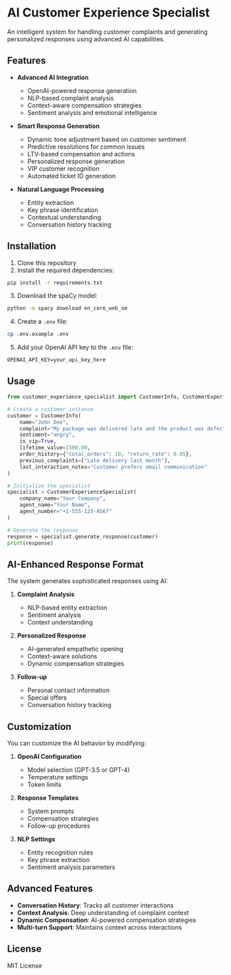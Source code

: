 # AI Customer Experience Specialist

An intelligent system for handling customer complaints and generating personalized responses using advanced AI capabilities.

## Features

- **Advanced AI Integration**
  - OpenAI-powered response generation
  - NLP-based complaint analysis
  - Context-aware compensation strategies
  - Sentiment analysis and emotional intelligence

- **Smart Response Generation**
  - Dynamic tone adjustment based on customer sentiment
  - Predictive resolutions for common issues
  - LTV-based compensation and actions
  - Personalized response generation
  - VIP customer recognition
  - Automated ticket ID generation

- **Natural Language Processing**
  - Entity extraction
  - Key phrase identification
  - Contextual understanding
  - Conversation history tracking

## Installation

1. Clone this repository
2. Install the required dependencies:
```bash
pip install -r requirements.txt
```

3. Download the spaCy model:
```bash
python -m spacy download en_core_web_sm
```

4. Create a `.env` file:
```bash
cp .env.example .env
```

5. Add your OpenAI API key to the `.env` file:
```
OPENAI_API_KEY=your_api_key_here
```

## Usage

```python
from customer_experience_specialist import CustomerInfo, CustomerExperienceSpecialist

# Create a customer instance
customer = CustomerInfo(
    name="John Doe",
    complaint="My package was delivered late and the product was defective",
    sentiment="angry",
    is_vip=True,
    lifetime_value=1500.00,
    order_history={"total_orders": 10, "return_rate": 0.05},
    previous_complaints=["Late delivery last month"],
    last_interaction_notes="Customer prefers email communication"
)

# Initialize the specialist
specialist = CustomerExperienceSpecialist(
    company_name="Your Company",
    agent_name="Your Name",
    agent_number="+1-555-123-4567"
)

# Generate the response
response = specialist.generate_response(customer)
print(response)
```

## AI-Enhanced Response Format

The system generates sophisticated responses using AI:

1. **Complaint Analysis**
   - NLP-based entity extraction
   - Sentiment analysis
   - Context understanding

2. **Personalized Response**
   - AI-generated empathetic opening
   - Context-aware solutions
   - Dynamic compensation strategies

3. **Follow-up**
   - Personal contact information
   - Special offers
   - Conversation history tracking

## Customization

You can customize the AI behavior by modifying:

1. **OpenAI Configuration**
   - Model selection (GPT-3.5 or GPT-4)
   - Temperature settings
   - Token limits

2. **Response Templates**
   - System prompts
   - Compensation strategies
   - Follow-up procedures

3. **NLP Settings**
   - Entity recognition rules
   - Key phrase extraction
   - Sentiment analysis parameters

## Advanced Features

- **Conversation History**: Tracks all customer interactions
- **Context Analysis**: Deep understanding of complaint context
- **Dynamic Compensation**: AI-powered compensation strategies
- **Multi-turn Support**: Maintains context across interactions

## License

MIT License 